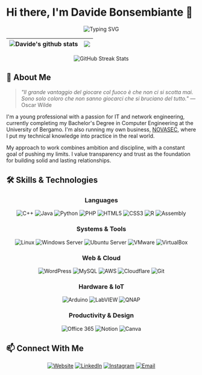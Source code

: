 # Hi there, I'm Davide Bonsembiante 👋

<div align="center">
  <img src="https://readme-typing-svg.herokuapp.com?font=Fira+Code&weight=600&size=30&duration=3000&pause=1000&color=0969DA&center=true&vCenter=true&width=600&lines=IT+Specialist;NOVASEC+Founder;Computer+Engineering+Student" alt="Typing SVG" />
</div>

<div align="center">
  
| <img align="center" src="https://github-readme-stats.vercel.app/api?username=bonsembiante&show_icons=true&include_all_commits=true&theme=transparent&hide_border=true" alt="Davide's github stats" /> | <img align="center" src="https://github-readme-stats.vercel.app/api/top-langs/?username=bonsembiante&layout=compact&theme=transparent&hide_border=true" /> |
| ------------- | ------------- |
<img src="https://github-readme-streak-stats.herokuapp.com/?user=bonsembiante&theme=transparent" alt="GitHub Streak Stats">
</div>

## 🧠 About Me

> *"Il grande vantaggio del giocare col fuoco è che non ci si scotta mai. Sono solo coloro che non sanno giocarci che si bruciano del tutto."* — Oscar Wilde

I'm a young professional with a passion for IT and network engineering, currently completing my Bachelor's Degree in Computer Engineering at the University of Bergamo. I'm also running my own business, [NOVASEC](https://novasec.it), where I put my technical knowledge into practice in the real world.

My approach to work combines ambition and discipline, with a constant goal of pushing my limits. I value transparency and trust as the foundation for building solid and lasting relationships.

## 🛠️ Skills & Technologies

<div align="center">

### Languages
![C++](https://img.shields.io/badge/-C++-00599C?style=for-the-badge&logo=cplusplus&logoColor=white)
![Java](https://img.shields.io/badge/-Java-ED8B00?style=for-the-badge&logo=openjdk&logoColor=white)
![Python](https://img.shields.io/badge/-Python-3776AB?style=for-the-badge&logo=python&logoColor=white)
![PHP](https://img.shields.io/badge/-PHP-777BB4?style=for-the-badge&logo=php&logoColor=white)
![HTML5](https://img.shields.io/badge/-HTML5-E34F26?style=for-the-badge&logo=html5&logoColor=white)
![CSS3](https://img.shields.io/badge/-CSS3-1572B6?style=for-the-badge&logo=css3&logoColor=white)
![R](https://img.shields.io/badge/-R-276DC3?style=for-the-badge&logo=r&logoColor=white)
![Assembly](https://img.shields.io/badge/-Assembly_MIPS-6E4C13?style=for-the-badge&logo=assemblyscript&logoColor=white)

### Systems & Tools
![Linux](https://img.shields.io/badge/-Linux-FCC624?style=for-the-badge&logo=linux&logoColor=black)
![Windows Server](https://img.shields.io/badge/-Windows_Server-0078D6?style=for-the-badge&logo=windows&logoColor=white)
![Ubuntu Server](https://img.shields.io/badge/-Ubuntu_Server-E95420?style=for-the-badge&logo=ubuntu&logoColor=white)
![VMware](https://img.shields.io/badge/-VMware-607078?style=for-the-badge&logo=vmware&logoColor=white)
![VirtualBox](https://img.shields.io/badge/-VirtualBox-183A61?style=for-the-badge&logo=virtualbox&logoColor=white)

### Web & Cloud
![WordPress](https://img.shields.io/badge/-WordPress-21759B?style=for-the-badge&logo=wordpress&logoColor=white)
![MySQL](https://img.shields.io/badge/-MySQL-4479A1?style=for-the-badge&logo=mysql&logoColor=white)
![AWS](https://img.shields.io/badge/-AWS-232F3E?style=for-the-badge&logo=amazonaws&logoColor=white)
![Cloudflare](https://img.shields.io/badge/-Cloudflare-F38020?style=for-the-badge&logo=cloudflare&logoColor=white)
![Git](https://img.shields.io/badge/-Git-F05032?style=for-the-badge&logo=git&logoColor=white)

### Hardware & IoT
![Arduino](https://img.shields.io/badge/-Arduino-00979D?style=for-the-badge&logo=arduino&logoColor=white)
![LabVIEW](https://img.shields.io/badge/-LabVIEW-FFDB00?style=for-the-badge&logo=labview&logoColor=black)
![QNAP](https://img.shields.io/badge/-QNAP_NAS-84B135?style=for-the-badge&logo=qnap&logoColor=white)

### Productivity & Design
![Office 365](https://img.shields.io/badge/-Office_365-D83B01?style=for-the-badge&logo=microsoftoffice&logoColor=white)
![Notion](https://img.shields.io/badge/-Notion-000000?style=for-the-badge&logo=notion&logoColor=white)
![Canva](https://img.shields.io/badge/-Canva-00C4CC?style=for-the-badge&logo=canva&logoColor=white)

</div>
</div>

## 📫 Connect With Me

<div align="center">
  <a href="https://davidebonsembiante.eu" target="_blank"><img alt="Website" src="https://img.shields.io/badge/Website-davidebonsembiante.eu-darkgreen?style=flat-square&logo=google-chrome"></a>
  <a href="https://www.linkedin.com/in/davide-bonsembiante/" target="_blank"><img alt="LinkedIn" src="https://img.shields.io/badge/LinkedIn-@davide--bonsembiante-blue?style=flat-square&logo=linkedin"></a>
  <a href="https://www.instagram.com/bns.davide_001/" target="_blank"><img alt="Instagram" src="https://img.shields.io/badge/Instagram-@bns.davide__001-purple?style=flat-square&logo=instagram"></a>
  <a href="mailto:davide@novasec.it" target="_blank"><img alt="Email" src="https://img.shields.io/badge/Email-davide@novasec.it-red?style=flat-square&logo=gmail"></a>
</div>

<!--
**bonsembiante/bonsembiante** is a ✨ *special* ✨ repository because its `README.md` (this file) appears on your GitHub profile.
-->
